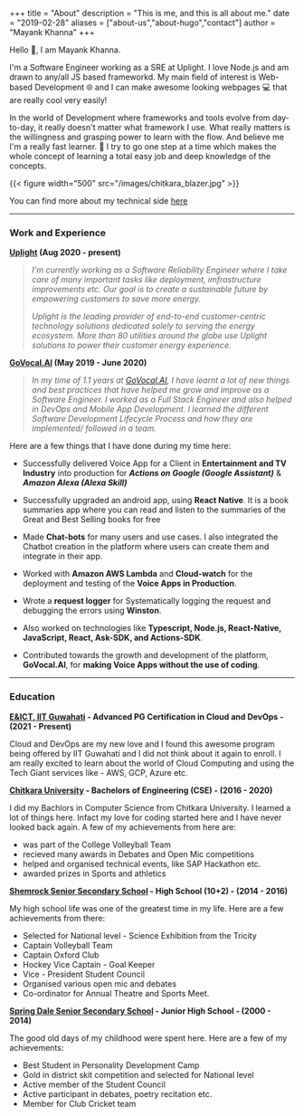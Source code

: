 +++
title = "About"
description = "This is me, and this is all about me."
date = "2019-02-28"
aliases = ["about-us","about-hugo","contact"]
author = "Mayank Khanna"
+++

Hello :wave:, I am Mayank Khanna.

I'm a Software Engineer working as a SRE at Uplight. I love Node.js and am drawn to any/all JS based frameworkd. My main field of interest is Web-based Development :globe_with_meridians: and I can make awesome looking webpages :computer: that are really cool very easily! 

In the world of Development where frameworks and tools evolve from day-to-day, it really doesn't matter what framework I use. What really matters is the willingness and grasping power to learn with the flow. And believe me I'm a really fast learner. :running: I try to go one step at a time which makes the whole concept of learning a total easy job and deep knowledge of the concepts.

{{< figure width="500" src="/images/chitkara_blazer.jpg" >}}

You can find more about my technical side [here](http://bit.ly/khanna98)

---

### Work and Experience

**[Uplight](https://www.uplight.com) (Aug 2020 - present)**

> _I'm currently working as a Software Reliability Engineer where I take care of many important tasks like deployment, imfrastructure improvements etc. Our goal is to create a sustainable future by empowering customers to save more energy._
>
> _Uplight is the leading provider of end-to-end customer-centric technology solutions dedicated solely to serving the energy ecosystem. More than 80 utilities around the globe use Uplight solutions to power their customer energy experience._

**[GoVocal.AI](https://www.govocal.ai/) (May 2019 - June 2020)**

> _In my time of 1.1 years at [GoVocal.AI](), I have learnt a lot of new things and best practices that have helped me grow and improve as a Software Engineer. I worked as a Full Stack Engineer and also helped in DevOps and Mobile App Development. I learned the different Software Development Lifecycle Process and how they are implemented/ followed in a team._

Here are a few things that I have done during my time here:

- Successfully delivered Voice App for a Client in **Entertainment and TV Industry** into production for **_Actions on Google (Google Assistant)_** & **_Amazon Alexa (Alexa Skill)_**

- Successfully upgraded an android app, using **React Native**. It is a book summaries app where you can read and listen to the summaries of the Great and Best Selling books for free

- Made **Chat-bots** for many users and use cases. I also integrated the Chatbot creation in the platform where users can create them and integrate in their app.

- Worked with **Amazon AWS Lambda** and **Cloud-watch** for the deployment and testing of the **Voice Apps in Production**.

- Wrote a **request logger** for Systematically logging the request and debugging the errors using **Winston**.

- Also worked on technologies like **Typescript, Node.js, React-Native, JavaScript, React, Ask-SDK, and Actions-SDK**.

- Contributed towards the growth and development of the platform, **GoVocal.AI**, for **making Voice Apps without the use of coding**.

---

### Education

**[E&ICT, IIT Guwahati](https://www.iitg.ac.in/) - Advanced PG Certification in Cloud and DevOps - (2021 - Present)**

Cloud and DevOps are my new love and I found this awesome program being offered by IIT Guwahati and I did not think about it again to enroll. I am really excited to learn about the world of Cloud Computing and using the Tech Giant services like - AWS, GCP, Azure etc.

**[Chitkara University](https://www.chitkara.edu.in/) - Bachelors of Engineering (CSE) - (2016 - 2020)**

I did my Bachlors in Computer Science from Chitkara University. I learned a lot of things here. Infact my love for coding started here and I have never looked back again. A few of my achievements from here are:

- was part of the College Volleyball Team
- recieved many awards in Debates and Open Mic competitions
- helped and organised technical events, like SAP Hackathon etc.
- awarded prizes in Sports and athletics

**[Shemrock Senior Secondary School](https://www.shemrockschool.com/branch-mohali.html) - High School (10+2) - (2014 - 2016)**

My high school life was one of the greatest time in my life. Here are a few achievements from there:

- Selected for National level - Science Exhibition from the Tricity
- Captain Volleyball Team
- Captain Oxford Club
- Hockey Vice Captain - Goal Keeper
- Vice - President Student Council
- Organised various open mic and debates
- Co-ordinator for Annual Theatre and Sports Meet.

**[Spring Dale Senior Secondary School](https://spring-dale-senior-school.business.site/) - Junior High School - (2000 - 2014)**

The good old days of my childhood were spent here. Here are a few of my achievements:

- Best Student in Personality Development Camp
- Gold in district skit competition and selected for National level
- Active member of the Student Council
- Active participant in debates, poetry recitation etc.
- Member for Club Cricket team

